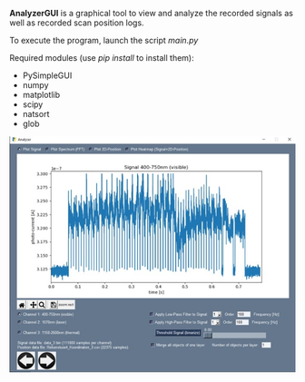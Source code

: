 **AnalyzerGUI** is a graphical tool to view and analyze the recorded signals as well as recorded scan position logs.

To execute the program, launch the script *main.py*

Required modules (use *pip install* to install them):

* PySimpleGUI
* numpy
* matplotlib
* scipy
* natsort
* glob

![screenshot](https://github.com/MarcelMG/F373_recording_device/raw/master/software/analyzerGUI/screenshot.jpg)
